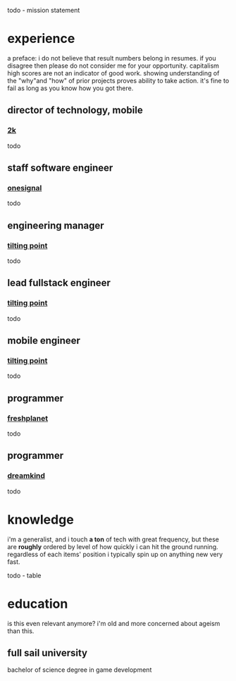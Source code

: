 todo - mission statement

# experience
a preface: i do not believe that result numbers belong in resumes. if you disagree then please do not consider me for
your opportunity. capitalism high scores are not an indicator of good work. showing understanding of the "why"and "how"
of prior projects proves ability to take action. it's fine to fail as long as you know how you got there.

## director of technology, mobile
### [2k]
todo

## staff software engineer
### [onesignal]
todo

## engineering manager
### [tilting point]
todo

## lead fullstack engineer
### [tilting point]
todo

## mobile engineer
### [tilting point]
todo

## programmer
### [freshplanet]
todo

## programmer
### [dreamkind]
todo

# knowledge
i'm a generalist, and i touch **a ton** of tech with great frequency, but these are **roughly** ordered by level of how
quickly i can hit the ground running. regardless of each items' position i typically spin up on anything new very fast.

todo - table

# education
is this even relevant anymore? i'm old and more concerned about ageism than this.

## full sail university
bachelor of science degree in game development


[2k]: https://www.2k.com/
[onesignal]: https://onesignal.com/
[tilting point]: https://www.tiltingpoint.com/
[freshplanet]: https://www.freshplanet.com/
[dreamkind]: https://www.linkedin.com/company/dreamkind/about/